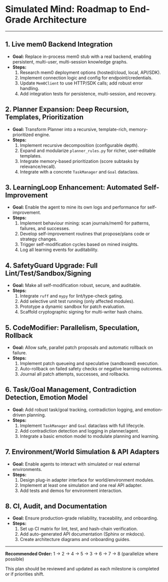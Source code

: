 # Simulated Mind: Roadmap to End-Grade Architecture

---

## 1. Live mem0 Backend Integration

- **Goal:** Replace in-process mem0 stub with a real backend, enabling persistent, multi-user, multi-session knowledge graphs.
- **Steps:**
  1. Research mem0 deployment options (hosted/cloud, local, API/SDK).
  2. Implement connection logic and config for endpoint/credentials.
  3. Update `Mem0Client` to use HTTP/SDK calls; add robust error handling.
  4. Add integration tests for persistence, multi-session, and recovery.

## 2. Planner Expansion: Deep Recursion, Templates, Prioritization

- **Goal:** Transform Planner into a recursive, template-rich, memory-prioritized engine.
- **Steps:**
  1. Implement recursive decomposition (configurable depth).
  2. Expand and modularize `planner_rules.py` for richer, user-editable templates.
  3. Integrate memory-based prioritization (score subtasks by relevance/recall).
  4. Integrate with a concrete `TaskManager` and `Goal` dataclass.

## 3. LearningLoop Enhancement: Automated Self-Improvement

- **Goal:** Enable the agent to mine its own logs and performance for self-improvement.
- **Steps:**
  1. Implement behaviour mining: scan journals/mem0 for patterns, failures, and successes.
  2. Develop self-improvement routines that propose/plans code or strategy changes.
  3. Trigger self-modification cycles based on mined insights.
  4. Log all learning events for auditability.

## 4. SafetyGuard Upgrade: Full Lint/Test/Sandbox/Signing

- **Goal:** Make all self-modification robust, secure, and auditable.
- **Steps:**
  1. Integrate `ruff` and `mypy` for lint/type-check gating.
  2. Add selective unit test running (only affected modules).
  3. Prototype a dynamic sandbox for patch evaluation.
  4. Scaffold cryptographic signing for multi-writer hash chains.

## 5. CodeModifier: Parallelism, Speculation, Rollback

- **Goal:** Allow safe, parallel patch proposals and automatic rollback on failure.
- **Steps:**
  1. Implement patch queueing and speculative (sandboxed) execution.
  2. Auto-rollback on failed safety checks or negative learning outcomes.
  3. Journal all patch attempts, successes, and rollbacks.

## 6. Task/Goal Management, Contradiction Detection, Emotion Model

- **Goal:** Add robust task/goal tracking, contradiction logging, and emotion-driven planning.
- **Steps:**
  1. Implement `TaskManager` and `Goal` dataclass with full lifecycle.
  2. Add contradiction detection and logging in planner/agent.
  3. Integrate a basic emotion model to modulate planning and learning.

## 7. Environment/World Simulation & API Adapters

- **Goal:** Enable agents to interact with simulated or real external environments.
- **Steps:**
  1. Design plug-in adapter interface for world/environment modules.
  2. Implement at least one simulation and one real API adapter.
  3. Add tests and demos for environment interaction.

## 8. CI, Audit, and Documentation

- **Goal:** Ensure production-grade reliability, traceability, and onboarding.
- **Steps:**
  1. Set up CI matrix for lint, test, and hash-chain verification.
  2. Add auto-generated API documentation (Sphinx or mkdocs).
  3. Create architecture diagrams and onboarding guides.

---

**Recommended Order:**  1 → 2 → 4 → 5 → 3 → 6 → 7 → 8 (parallelize where possible)

This plan should be reviewed and updated as each milestone is completed or if priorities shift.
